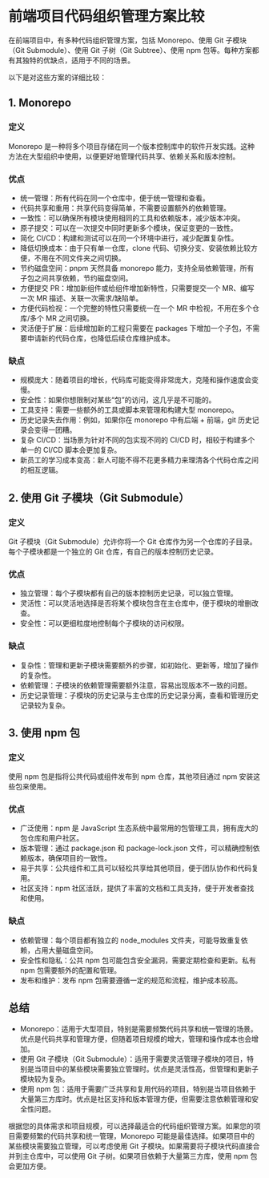 # 前端项目代码组织管理方案比较

在前端项目中，有多种代码组织管理方案，包括 Monorepo、使用 Git 子模块（Git Submodule）、使用 Git 子树（Git Subtree）、使用 npm 包等。每种方案都有其独特的优缺点，适用于不同的场景。

以下是对这些方案的详细比较：

## 1. Monorepo

### 定义

Monorepo 是一种将多个项目存储在同一个版本控制库中的软件开发实践。这种方法在大型组织中使用，以便更好地管理代码共享、依赖关系和版本控制。

### 优点

* 统一管理：所有代码在同一个仓库中，便于统一管理和查看。
* 代码共享和重用：共享代码变得简单，不需要设置额外的依赖管理。
* 一致性：可以确保所有模块使用相同的工具和依赖版本，减少版本冲突。
* 原子提交：可以在一次提交中同时更新多个模块，保证变更的一致性。
* 简化 CI/CD：构建和测试可以在同一个环境中进行，减少配置复杂性。
* 降低切换成本：由于只有单一仓库，clone 代码、切换分支、安装依赖比较方便，不用在不同文件夹之间切换。
* 节约磁盘空间：pnpm 天然具备 monorepo 能力，支持全局依赖管理，所有子包之间共享依赖，节约磁盘空间。
* 方便提交 PR：增加新组件或给组件增加新特性，只需要提交一个 MR、编写一次 MR 描述、关联一次需求/缺陷单。
* 方便代码检视：一个完整的特性只需要统一在一个 MR 中检视，不用在多个仓库/多个 MR 之间切换。
* 灵活便于扩展：后续增加新的工程只需要在 packages 下增加一个子包，不需要申请新的代码仓库，也降低后续仓库维护成本。

### 缺点

* 规模庞大：随着项目的增长，代码库可能变得非常庞大，克隆和操作速度会变慢。
* 安全性：如果你想限制对某些“包”的访问，这几乎是不可能的。
* 工具支持：需要一些额外的工具或脚本来管理和构建大型 monorepo。
* 历史记录失去作用：例如，如果你在 monorepo 中有后端 + 前端，git 历史记录会变得一团糟。
* 复杂 CI/CD：当场景为针对不同的包实现不同的 CI/CD 时，相较于构建多个单一的 CI/CD 脚本会更加复杂。
* 新员工的学习成本变高：新人可能不得不花更多精力来理清各个代码仓库之间的相互逻辑。

## 2. 使用 Git 子模块（Git Submodule）

### 定义

Git 子模块（Git Submodule）允许你将一个 Git 仓库作为另一个仓库的子目录。每个子模块都是一个独立的 Git 仓库，有自己的版本控制历史记录。

### 优点

* 独立管理：每个子模块都有自己的版本控制历史记录，可以独立管理。
* 灵活性：可以灵活地选择是否将某个模块包含在主仓库中，便于模块的增删改查。
* 安全性：可以更细粒度地控制每个子模块的访问权限。

### 缺点

* 复杂性：管理和更新子模块需要额外的步骤，如初始化、更新等，增加了操作的复杂性。
* 依赖管理：子模块的依赖管理需要额外注意，容易出现版本不一致的问题。
* 历史记录管理：子模块的历史记录与主仓库的历史记录分离，查看和管理历史记录较为复杂。

## 3. 使用 npm 包

### 定义

使用 npm 包是指将公共代码或组件发布到 npm 仓库，其他项目通过 npm 安装这些包来使用。

### 优点

* 广泛使用：npm 是 JavaScript 生态系统中最常用的包管理工具，拥有庞大的包仓库和用户社区。
* 版本管理：通过 package.json 和 package-lock.json 文件，可以精确控制依赖版本，确保项目的一致性。
* 易于共享：公共组件和工具可以轻松共享给其他项目，便于团队协作和代码复用。
* 社区支持：npm 社区活跃，提供了丰富的文档和工具支持，便于开发者查找和使用。

### 缺点

* 依赖管理：每个项目都有独立的 node_modules 文件夹，可能导致重复依赖，占用大量磁盘空间。
* 安全性和隐私：公共 npm 包可能包含安全漏洞，需要定期检查和更新。私有 npm 包需要额外的配置和管理。
* 发布和维护：发布 npm 包需要遵循一定的规范和流程，维护成本较高。

## 总结

* Monorepo：适用于大型项目，特别是需要频繁代码共享和统一管理的场景。优点是代码共享和管理方便，但随着项目规模的增大，管理和操作成本也会增加。
* 使用 Git 子模块（Git Submodule）：适用于需要灵活管理子模块的项目，特别是当项目中的某些模块需要独立管理时。优点是灵活性高，但管理和更新子模块较为复杂。
* 使用 npm 包：适用于需要广泛共享和复用代码的项目，特别是当项目依赖于大量第三方库时。优点是社区支持和版本管理方便，但需要注意依赖管理和安全性问题。

根据您的具体需求和项目规模，可以选择最适合的代码组织管理方案。如果您的项目需要频繁的代码共享和统一管理，Monorepo 可能是最佳选择。如果项目中的某些模块需要独立管理，可以考虑使用 Git 子模块。如果需要将子模块代码直接合并到主仓库中，可以使用 Git 子树。如果项目依赖于大量第三方库，使用 npm 包会更加方便。
